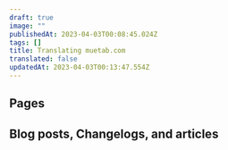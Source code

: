 ```yaml
---
draft: true
image: ""
publishedAt: 2023-04-03T00:08:45.024Z
tags: []
title: Translating muetab.com
translated: false
updatedAt: 2023-04-03T00:13:47.554Z
---
```


## Pages

## Blog posts, Changelogs, and articles
